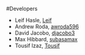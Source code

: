 #Developers
* Leif Hasle, [Leif](https://github.com/Solarleaf)
* Andrew Roda, [awroda596](https://github.com/awroda596)
* David Jacobo, [djacobo3](https://github.com/djacobo3)
* Max Hibbard, [subasamax](https://github.com/Subasamax)
* Tousif Izaz, [Tousif](https://github.com/tousif-izaz)
